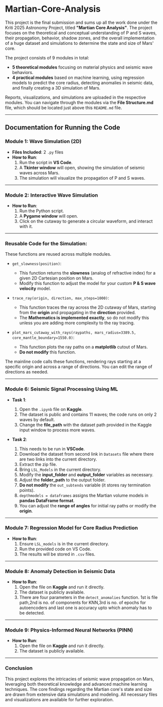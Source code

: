 # Martian-Core-Analysis

This project is the final submission and sums up all the work done under the Kriti 2025 Astronomy Project, titled **"Martian Core Analysis"**. The project focuses on the theoretical and conceptual understanding of P and S waves, their propagation, behavior, shadow zones, and the overall implementation of a huge dataset and simulations to determine the state and size of Mars' core.

The project consists of 9 modules in total:
- **5 theoretical modules** focusing on material physics and seismic wave behaviors.
- **4 practical modules** based on machine learning, using regression models to predict the core radius, detecting anomalies in seismic data, and finally creating a 3D simulation of Mars.

Reports, visualizations, and simulations are uploaded in the respective modules. You can navigate through the modules via the **File Structure.md** file, which should be located just above this `README.md` file.

---

## Documentation for Running the Code

### Module 1: Wave Simulation (2D)
- **Files Included**: 2 `.py` files
- **How to Run**: 
    1. Run the script in **VS Code**.
    2. A **Tkinter window** will open, showing the simulation of seismic waves across Mars.
    3. The simulation will visualize the propagation of P and S waves.

---

### Module 2: Interactive Wave Simulation
- **How to Run**: 
    1. Run the Python script.
    2. A **Pygame window** will open.
    3. Click on the cutaway to generate a circular waveform, and interact with it.

---

### Reusable Code for the Simulation:
These functions are reused across multiple modules. 

- `get_slowness(position)`:
    - This function returns the **slowness** (analog of refractive index) for a given 2D Cartesian position on Mars.
    - Modify this function to adjust the model for your custom **P & S wave velocity** model.

- `trace_ray(origin, direction, max_steps=1000)`:
    - This function traces the ray across the 2D cutaway of Mars, starting from the **origin** and propagating in the **direction** provided.
    - The **Mathematics is implemented exactly**, so do not modify this unless you are adding more complexity to the ray tracing.

- `plot_mars_cutaway_with_rays(raypaths, mars_radius=3389.5, core_mantle_boundary=1550.0)`:
    - This function plots the ray paths on a **matplotlib** cutout of Mars.
    - **Do not modify** this function.

The mainline code calls these functions, rendering rays starting at a specific origin and across a range of directions. You can edit the range of directions as needed.

---

### Module 6: Seismic Signal Processing Using ML
- **Task 1**: 
    1. Open the `.ipynb` file on **Kaggle**.
    2. The dataset is public and contains 11 waves; the code runs on only 2 waves by default.
    3. Change the **file_path** with the dataset path provided in the Kaggle input window to process more waves.

- **Task 2**:
    1. This needs to be run in **VSCode**.
    2. Download the dataset from second link in  `Datasets` file where there are two links into the current directory.
    3. Extract the zip file.
    4. Bring `LSL_Models` in the current directory.
    5. Modify the **input_folder** and **output_folder** variables as necessary.
    6. Adjust the **folder_path** to the output folder.
    7. **Do not modify** the `out_subtends` variable (it stores ray termination points).
    8. `depthmodels = dataframes` assigns the Martian volume models in **pandas DataFrame format**.
    9. You can adjust the **range of angles** for initial ray paths or modify the **origin**.

---

### Module 7: Regression Model for Core Radius Prediction
- **How to Run**: 
    1. Ensure `LSL_models` is in the current directory.
    2. Run the provided code on VS Code.
    3. The results will be stored in `.csv` files.

---

### Module 8: Anomaly Detection in Seismic Data
- **How to Run**: 
    1. Open the file on **Kaggle** and run it directly.
    2. The dataset is publicly available.
    3. There are four parameters in the `detect_anomalies` function. 1st is file path,2nd is no. of components for KNN,3rd 
    is no. of epochs for autoencoders and last one is accuracy upto which anomaly has to be detected. 

---

### Module 9: Physics-Informed Neural Networks (PINN)
- **How to Run**: 
    1. Open the file on **Kaggle** and run it directly.
    2. The dataset is publicly available.

---

### Conclusion
This project explores the intricacies of seismic wave propagation on Mars, leveraging both theoretical knowledge and advanced machine learning techniques. The core findings regarding the Martian core's state and size are drawn from extensive data simulations and modeling. All necessary files and visualizations are available for further exploration.
